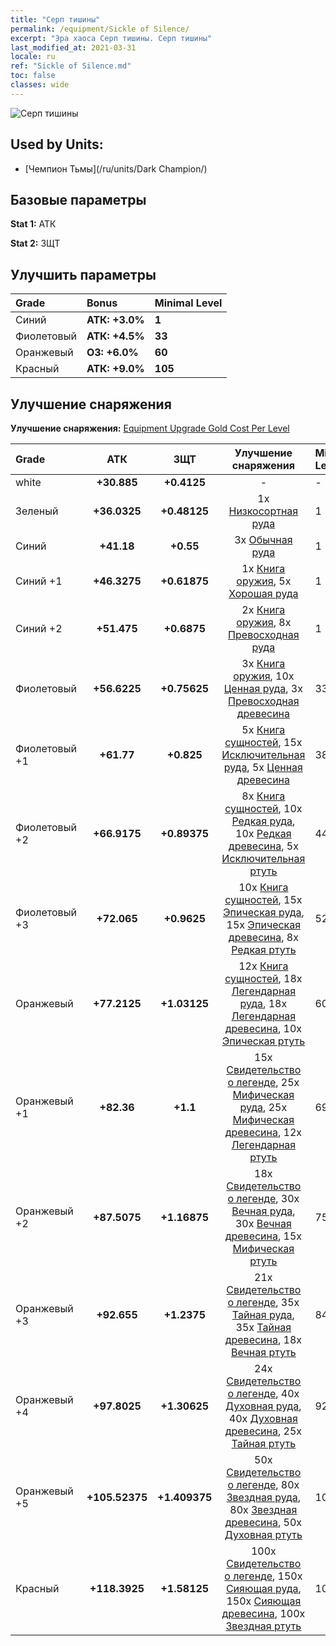 ```yaml
---
title: "Серп тишины"
permalink: /equipment/Sickle of Silence/
excerpt: "Эра хаоса Серп тишины. Серп тишины"
last_modified_at: 2021-03-31
locale: ru
ref: "Sickle of Silence.md"
toc: false
classes: wide
---
```


  ![Серп тишины](/images/e/e_3091.png)

## Used by Units:

* [Чемпион Тьмы](/ru/units/Dark Champion/) 


## Базовые параметры
 **Stat 1:** АТК

 **Stat 2:** ЗЩТ

## Улучшить параметры

  |     Grade    |   Bonus | Minimal Level | 
  |:-------------|:--------|:--------------| 
  | Синий | **АТК: +3.0%** | **1** | 
  | Фиолетовый | **АТК: +4.5%** | **33** | 
  | Оранжевый | **ОЗ: +6.0%** | **60** | 
  | Красный | **АТК: +9.0%** | **105** | 


## Улучшение снаряжения
 **Улучшение снаряжения:** [Equipment Upgrade Gold Cost Per Level](/equipment/EquipmentUpgradeCostPerLevel/) 

  |          Grade      | АТК | ЗЩТ | Улучшение снаряжения | Minimal Level |
  |:--------------------|:---------:|:---------:|:----------------:|:--------------|
  | white | **+30.885** | **+0.4125** | - | - |
  | Зеленый | **+36.0325** | **+0.48125** | 1x [Низкосортная руда](/ru/Items/mat_1/) | 1 |
  | Синий | **+41.18** | **+0.55** | 3x [Обычная руда](/ru/Items/mat_6/) | 1 |
  | Синий +1 | **+46.3275** | **+0.61875** | 1x [Книга оружия](/ru/Items/mat_18/), 5x [Хорошая руда](/ru/Items/mat_12/) | 1 |
  | Синий +2 | **+51.475** | **+0.6875** | 2x [Книга оружия](/ru/Items/mat_25/), 8x [Превосходная руда](/ru/Items/mat_19/) | 1 |
  | Фиолетовый | **+56.6225** | **+0.75625** | 3x [Книга оружия](/ru/Items/mat_32/), 10x [Ценная руда](/ru/Items/mat_26/), 3x [Превосходная древесина](/ru/Items/mat_20/) | 33 |
  | Фиолетовый +1 | **+61.77** | **+0.825** | 5x [Книга сущностей](/ru/Items/mat_39/), 15x [Исключительная руда](/ru/Items/mat_33/), 5x [Ценная древесина](/ru/Items/mat_27/) | 38 |
  | Фиолетовый +2 | **+66.9175** | **+0.89375** | 8x [Книга сущностей](/ru/Items/mat_46/), 10x [Редкая руда](/ru/Items/mat_40/), 10x [Редкая древесина](/ru/Items/mat_41/), 5x [Исключительная ртуть](/ru/Items/mat_35/) | 44 |
  | Фиолетовый +3 | **+72.065** | **+0.9625** | 10x [Книга сущностей](/ru/Items/mat_53/), 15x [Эпическая руда](/ru/Items/mat_47/), 15x [Эпическая древесина](/ru/Items/mat_48/), 8x [Редкая ртуть](/ru/Items/mat_42/) | 52 |
  | Оранжевый | **+77.2125** | **+1.03125** | 12x [Книга сущностей](/ru/Items/mat_60/), 18x [Легендарная руда](/ru/Items/mat_54/), 18x [Легендарная древесина](/ru/Items/mat_55/), 10x [Эпическая ртуть](/ru/Items/mat_49/) | 60 |
  | Оранжевый +1 | **+82.36** | **+1.1** | 15x [Свидетельство о легенде](/ru/Items/mat_67/), 25x [Мифическая руда](/ru/Items/mat_61/), 25x [Мифическая древесина](/ru/Items/mat_62/), 12x [Легендарная ртуть](/ru/Items/mat_56/) | 69 |
  | Оранжевый +2 | **+87.5075** | **+1.16875** | 18x [Свидетельство о легенде](/ru/Items/mat_74/), 30x [Вечная руда](/ru/Items/mat_68/), 30x [Вечная древесина](/ru/Items/mat_69/), 15x [Мифическая ртуть](/ru/Items/mat_63/) | 75 |
  | Оранжевый +3 | **+92.655** | **+1.2375** | 21x [Свидетельство о легенде](/ru/Items/mat_81/), 35x [Тайная руда](/ru/Items/mat_75/), 35x [Тайная древесина](/ru/Items/mat_76/), 18x [Вечная ртуть](/ru/Items/mat_70/) | 84 |
  | Оранжевый +4 | **+97.8025** | **+1.30625** | 24x [Свидетельство о легенде](/ru/Items/mat_88/), 40x [Духовная руда](/ru/Items/mat_82/), 40x [Духовная древесина](/ru/Items/mat_83/), 25x [Тайная ртуть](/ru/Items/mat_77/) | 92 |
  | Оранжевый +5 | **+105.52375** | **+1.409375** | 50x [Свидетельство о легенде](/ru/Items/mat_95/), 80x [Звездная руда](/ru/Items/mat_89/), 80x [Звездная древесина](/ru/Items/mat_90/), 50x [Духовная ртуть](/ru/Items/mat_84/) | 100 |
  | Красный | **+118.3925** | **+1.58125** | 100x [Свидетельство о легенде](/ru/Items/mat_102/), 150x [Сияющая руда](/ru/Items/mat_96/), 150x [Сияющая древесина](/ru/Items/mat_97/), 100x [Звездная ртуть](/ru/Items/mat_91/) | 105 |

